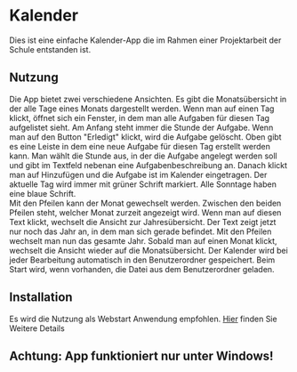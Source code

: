 # Kalender
Dies ist eine einfache Kalender-App die im Rahmen einer Projektarbeit der Schule entstanden ist.

## Nutzung
Die App bietet zwei verschiedene Ansichten. Es gibt die Monatsübersicht in der alle Tage eines Monats
dargestellt werden. Wenn man auf einen Tag klickt, öffnet sich ein Fenster, in dem man alle Aufgaben für 
diesen Tag aufgelistet sieht. Am Anfang steht immer die Stunde der Aufgabe. Wenn man auf den Button 
"Erledigt" klickt, wird die Aufgabe gelöscht. Oben gibt es eine Leiste in dem eine neue Aufgabe für diesen
Tag erstellt werden kann. Man wählt die Stunde aus, in der die Aufgabe angelegt werden soll und
gibt im Textfeld nebenan eine Aufgabenbeschreibung an. Danach klickt man auf Hinzufügen und
die Aufgabe ist im Kalender eingetragen. Der aktuelle Tag wird immer mit grüner Schrift markiert. Alle Sonntage
haben eine blaue Schrift.  
Mit den Pfeilen kann der Monat gewechselt werden. Zwischen den beiden Pfeilen steht, welcher Monat
zurzeit angezeigt wird. Wenn man auf diesen Text klickt, wechselt die Ansicht zur Jahresübersicht. 
Der Text zeigt jetzt nur noch das Jahr an, in dem man sich gerade befindet. Mit den Pfeilen wechselt man 
nun das gesamte Jahr. Sobald man auf einen Monat klickt, wechselt die Ansicht wieder auf die Monatsübersicht. 
Der Kalender wird bei jeder Bearbeitung automatisch in den Benutzerordner gespeichert.
Beim Start wird, wenn vorhanden, die Datei aus dem Benutzerordner geladen.

## Installation
Es wird die Nutzung als Webstart Anwendung empfohlen. [Hier](https://malbun.github.io/Kalender) finden Sie Weitere Details

## Achtung: App funktioniert nur unter Windows!
